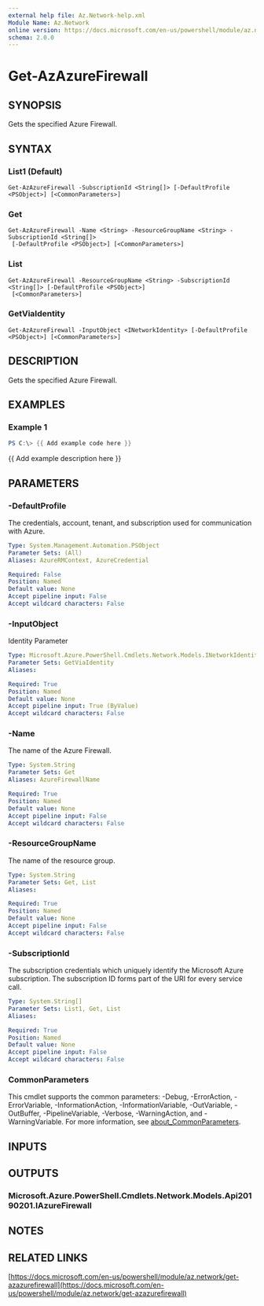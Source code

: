 ```yaml
---
external help file: Az.Network-help.xml
Module Name: Az.Network
online version: https://docs.microsoft.com/en-us/powershell/module/az.network/get-azazurefirewall
schema: 2.0.0
---
```


# Get-AzAzureFirewall

## SYNOPSIS
Gets the specified Azure Firewall.

## SYNTAX

### List1 (Default)
```
Get-AzAzureFirewall -SubscriptionId <String[]> [-DefaultProfile <PSObject>] [<CommonParameters>]
```

### Get
```
Get-AzAzureFirewall -Name <String> -ResourceGroupName <String> -SubscriptionId <String[]>
 [-DefaultProfile <PSObject>] [<CommonParameters>]
```

### List
```
Get-AzAzureFirewall -ResourceGroupName <String> -SubscriptionId <String[]> [-DefaultProfile <PSObject>]
 [<CommonParameters>]
```

### GetViaIdentity
```
Get-AzAzureFirewall -InputObject <INetworkIdentity> [-DefaultProfile <PSObject>] [<CommonParameters>]
```

## DESCRIPTION
Gets the specified Azure Firewall.

## EXAMPLES

### Example 1
```powershell
PS C:\> {{ Add example code here }}
```

{{ Add example description here }}

## PARAMETERS

### -DefaultProfile
The credentials, account, tenant, and subscription used for communication with Azure.

```yaml
Type: System.Management.Automation.PSObject
Parameter Sets: (All)
Aliases: AzureRMContext, AzureCredential

Required: False
Position: Named
Default value: None
Accept pipeline input: False
Accept wildcard characters: False
```

### -InputObject
Identity Parameter

```yaml
Type: Microsoft.Azure.PowerShell.Cmdlets.Network.Models.INetworkIdentity
Parameter Sets: GetViaIdentity
Aliases:

Required: True
Position: Named
Default value: None
Accept pipeline input: True (ByValue)
Accept wildcard characters: False
```

### -Name
The name of the Azure Firewall.

```yaml
Type: System.String
Parameter Sets: Get
Aliases: AzureFirewallName

Required: True
Position: Named
Default value: None
Accept pipeline input: False
Accept wildcard characters: False
```

### -ResourceGroupName
The name of the resource group.

```yaml
Type: System.String
Parameter Sets: Get, List
Aliases:

Required: True
Position: Named
Default value: None
Accept pipeline input: False
Accept wildcard characters: False
```

### -SubscriptionId
The subscription credentials which uniquely identify the Microsoft Azure subscription.
The subscription ID forms part of the URI for every service call.

```yaml
Type: System.String[]
Parameter Sets: List1, Get, List
Aliases:

Required: True
Position: Named
Default value: None
Accept pipeline input: False
Accept wildcard characters: False
```

### CommonParameters
This cmdlet supports the common parameters: -Debug, -ErrorAction, -ErrorVariable, -InformationAction, -InformationVariable, -OutVariable, -OutBuffer, -PipelineVariable, -Verbose, -WarningAction, and -WarningVariable. For more information, see [about_CommonParameters](http://go.microsoft.com/fwlink/?LinkID=113216).

## INPUTS

## OUTPUTS

### Microsoft.Azure.PowerShell.Cmdlets.Network.Models.Api20190201.IAzureFirewall
## NOTES

## RELATED LINKS

[https://docs.microsoft.com/en-us/powershell/module/az.network/get-azazurefirewall](https://docs.microsoft.com/en-us/powershell/module/az.network/get-azazurefirewall)

